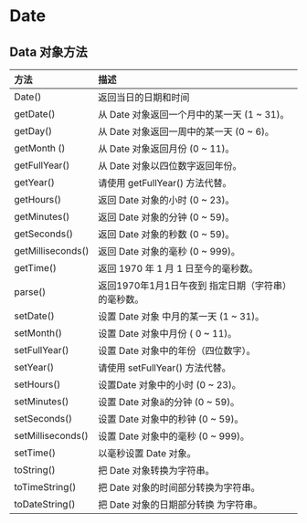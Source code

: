 # Date

## Data 对象方法

| 方法 | 描述 |
| :--- | :--- |
| Date\(\) | 返回当日的日期和时间 |
| getDate\(\) | 从 Date 对象返回一个月中的某一天 \(1 ~ 31\)。 |
| getDay\(\) | 从 Date 对象返回一周中的某一天 \(0 ~ 6\)。 |
| getMonth \(\) | 从 Date 对象返回月份 \(0 ~ 11\)。 |
| getFullYear\(\) | 从 Date 对象以四位数字返回年份。 |
| getYear\(\) | 请使用 getFullYear\(\) 方法代替。 |
| getHours\(\) | 返回 Date 对象的小时 \(0 ~ 23\)。 |
| getMinutes\(\) | 返回 Date 对象的分钟 \(0 ~ 59\)。 |
| getSeconds\(\) | 返回 Date 对象的秒数 \(0 ~ 59\)。 |
| getMilliseconds\(\) | 返回 Date 对象的毫秒 \(0 ~ 999\)。 |
| getTime\(\) | 返回 1970 年 1 月 1 日至今的毫秒数。 |
| parse\(\) | 返回1970年1月1日午夜到 指定日期（字符串）的毫秒数。 |
| setDate\(\) | 设置 Date 对象 中月的某一天 \(1 ~ 31\)。 |
| setMonth\(\) | 设置 Date 对象中月份 \( 0 ~ 11\)。 |
| setFullYear\(\) | 设置 Date 对象中的年份（四位数字）。 |
| setYear\(\) | 请使用 setFullYear\(\) 方法代替。 |
| setHours\(\) | 设置Date 对象中的小时 \(0 ~ 23\)。 |
| setMinutes\(\) | 设置 Date 对象ä­的分钟 \(0 ~ 59\)。 |
| setSeconds\(\) | 设置 Date 对象中的秒钟 \(0 ~ 59\)。 |
| setMilliseconds\(\) | 设置 Date 对象中的毫秒 \(0 ~ 999\)。 |
| setTime\(\) | 以毫秒设置 Date 对象。 |
| toString\(\) | 把 Date 对象转换为字符串。 |
| toTimeString\(\) | 把 Date 对象的时间部分转换为字符串。 |
| toDateString\(\) | 把 Date 对象的日期部分转换 为字符串。 |



